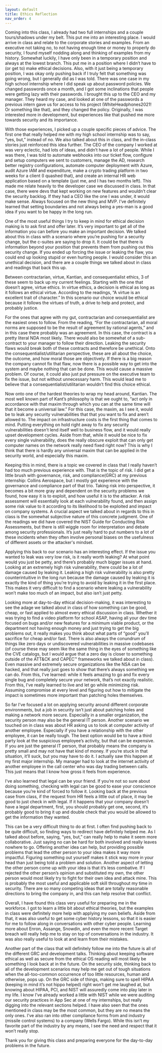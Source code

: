 ```yaml
---
layout: default
title: Ethics Reflection
nav_order: 4
---
```


Coming into this class, I already had two full internships and a couple tours/shadows under my belt. This put me into an interesting place. I would arrive in class and relate to the corporate stories and examples. From an executive not taking no, to not having enough time or money to properly do security, I found myself nodding along and thinking of examples from my history. Somewhat luckily, I have only been in a temporary position and always at the lowest branch. This put me in a position where I didn’t have to (or get to) make ethical decisions. Also, with it just being a temporary position, I was okay only pushing back if I truly felt that something was going wrong, but I generally did as I was told. There was one case in my high school internship where I did speak up about password policies. We changed passwords once a month, and I got some inclinations that people were getting lazy with their passwords. I brought this up to the CEO and my manager. They heard my case, and looked at one of the passwords a previous intern gave us for access to his project (WhiteHeadphones2021! Or something like that), and they changed the policy. Originally, I was interested more in development, but experiences like that pushed me more towards security and its importance.

With those experiences, I picked up a couple specific pieces of advice. The first one that really helped me with my high school internship was to say, “yes, but,” instead of no. We also talked about this in class, and the in-class stories just reinforced this idea further. The CEO of the company I worked at was very eclectic, had lots of ideas, and didn’t have a lot of people. While I was there, I was told to automate webhooks into our ticket flow, configure and setup computers we sent to customers, manage the AD, research better registry configurations, automate computer deployment with Azure, audit Azure IAM and expenditure, make a crypto trading platform in two weeks for a client (I quashed that), and create an internal HR web application based on a template (just me, and I has two months left). This made me relate heavily to the developer case we discussed in class. In that case, there were devs that kept working on new features and wouldn’t clear the security backlog. If they had a CEO like the one I was under, it would make sense. Always focused on the new thing and MVP. I’ve definitely learned that setting boundaries and not always being a yes-man is a good idea if you want to be happy in the long run.

One of the most useful things I try to keep in mind for ethical decision making is to ask first and offer later. It’s very important to get all of the information you can before you make an important decision. We talked about this in class with a scenario where you’re pushing for a security change, but the c-suites are saying to drop it. It could be that there is information beyond your position that prevents them from pushing out this security change. If you ended up forcing the issue or leaking the flaw, you could end up looking stupid or even hurting people. I would consider this an unethical decision, and there are a couple things we talked about in class and readings that back this up. 

Between contractarian, virtue, Kantian, and consequentialist ethics, 3 of these seem to back up my current feelings. Starting with the one that doesn’t agree, virtue ethics. In virtue ethics, a decision is ethical as long as it follows an ethical virtue. According to the readings, “A virtue is an excellent trait of character.” In this scenario our choice would be ethical because it follows the virtues of truth, a drive to help and protect, and probably justice.

For the ones that agree with my gut, contractarian and consequentialist are the easiest ones to follow. From the reading, “For the contractarian, all moral norms are supposed to be the result of agreement by rational agents,” and in this case there probably was an agreement. In this case, the contract is a pretty literal NDA most likely. There would also be somewhat of a sub-contract to your manager to follow their direction. Leaking the security flaws would break both of these contracts and therefore be unethical. Onto the consequentialist/utilitarian perspective, these are all about the choice, the outcome, and how moral those are objectively. If there is a big reason the company cannot fix that flaw, now there is a possible way to get into the system and maybe nothing that can be done. This would cause a massive problem. Of course, it could also just put pressure on the executive team to fix the issue, but not without unnecessary harm. This would lead me to believe that a consequentialist/utilitarian wouldn’t find this choice ethical. 

Now onto one of the hardest theories to wrap my head around, Kantian. The most well known part of Kant’s philosophy is that we ought to, “act only in accordance with that maxim through which you can at the same time will that it become a universal law.” For this case, the maxim, as I see it, would be to leak any security vulnerabilities that that you want to fix and aren’t allowed to. The impact on infrastructure costs is the first thing that comes to mind. Putting everything on hold right away to fix any security vulnerabilities doesn’t lend itself well to business flow, and it would really upset development cycles. Aside from that, while it would be nice to fix every single vulnerability, does the really obscure exploit that can only get computer names on the network really need fixed right now? This is why I think that there is hardly any universal maxim that can be applied in the security world, and especially this maxim.

Keeping this in mind, there is a topic we covered in class that I really haven’t had too much previous experience with. That is the topic of risk. I did get a little brush with governance, risk, and compliance(GRC) at my previous internship: Collins Aerospace, but I mostly got experience with the governance and compliance part of that trio. Taking risk into perspective, it becomes a bit more gray and dependent on the security problems we found, how easy it is to exploit, and how useful it is to the attacker. A risk assessment will essentially look at each vulnerability found, and then assign some risk value to it according to its likelihood to be exploited and impact on company systems. A crucial aspect we talked about in regards to this in class is the somewhat subjective nature of this concrete judgment. One of the readings we did have covered the NIST Guide for Conducting Risk Assessments, but there is still wiggle room for interpretation and debate among security professionals. It’s just really hard to put numbers to a lot of these incidents when they often involve personal biases on the usefulness of different assets or the attacker's mindset.

Applying this back to our scenario has an interesting effect. If the issue you wanted to leak was very low risk, is it really worth leaking? At what point would you just be petty, and there’s probably much bigger issues at hand. Looking at an extremely high risk vulnerability, there could be a lot of damage caused by leaking it. Leaking a high risk vulnerability is also pretty counterintuitive in the long run because the damage caused by leaking it is exactly the kind of thing you’re trying to avoid by leaking it in the first place. This makes it very difficult to find a scenario where leaking a vulnerability won’t make too much of an impact, but also isn’t just petty.

Looking more at day-to-day ethical decision-making, it was interesting to see the adage we talked about in class of how something can be good, cheap, or fast applied to almost every ethical discussion in class. Whether it was trying to find a video platform for school ASAP, having all your dev time focused on bugs and/or new features for a minimum viable product, or the department not having enough money and just trying to get the big problems out, it really makes you think about what parts of “good” you’ll sacrifice for cheap and/or fast. There is also always the conundrum of things like zero days or undiscovered vulnerabilities in massive codebases (of course these may seem like the same thing in the eyes of something like the CVE catalogs, but I would argue that a zero day is closer to something outside of the ATT&CK and CAPEC™ frameworks we talked about in class). Even massive and extremely secure organizations like the NSA can be hacked, and that really just goes to show that there’s always something we can do. From this, I’ve learned: while it feels amazing to go and fix every single bug and completely secure your network, that’s not exactly realistic. From this, I’ve really learned to live and let go while minimizing risk. Assuming compromise at every level and figuring out how to mitigate the impact is sometimes more important than patching holes themselves. 

So far I’ve focused a lot on applying security around different corporate environments, but a job in security isn’t just about patching holes and making a network more secure. Especially in a smaller organization, the security person may also be the general IT person. Another scenario we touched on in class was about HR asking us to look at computer activity of another employee. Especially if you have a relationship with the other employee, it can be really tough. The best option would be to have a third party look at the suspicious employee’s activity, but that can be expensive. If you are just the general IT person, that probably means the company is pretty small and may not have that kind of money. If you’re stuck in that situation, it’ll suck, but you may have to do it. I actually saw this happen at my first major internship. My manager had to look at the internet activity of another employee in the call center who was day trading between calls. This just means that I know how gross it feels from experience.

I’ve also learned that legal can be your friend. If you’re not so sure about doing something, checking with legal can be good to ease your conscience because you’re kind of forced to follow it. Looking back at the previous case from class, if the request from HR feels a little out of place, it may be good to just check in with legal. If it happens that your company doesn’t have a legal department, first, you should probably get one, second, it’s probably good to bring it up and double check that you would be allowed to get the information they wanted.

This can be a very difficult thing to do at first. I often find pushing back to be quite difficult, so finding ways to redirect have definitely helped me. As I talked about before, saying, “yes, but,” can really help to make it seem more collaborative. Just saying no can be hard for both involved and really leaves nowhere to go. Offering another idea can help, but providing possible problems that lead the other person to your idea makes it way more impactful. Figuring something out yourself makes it stick way more in your head than just being told a problem and solution. Another aspect of letting the other person come up with your idea is that it’s less combative. If I rejected the other person’s opinion and substituted my own, the other person would most likely try to fight for their own idea and attack mine. This is probably the most useful and applicable soft skill throughout my time in security. There are so many competing ideas that are totally reasonable directions to bring the company in, and this can help resolve that conflict.

Overall, I have found this class very useful for preparing me in the workforce. I got to learn a little bit about ethical theories, but the examples in class were definitely more help with applying my own beliefs. Aside from that, it was also useful to get some cyber history lessons, so that it is easier for me to follow along in conversations with other cyber people. Learning more about Enron, Assange, Snowdin, and even the more recent Target breach will really help me to stay on top of conversations in the industry. It was also really useful to look at and learn from their mistakes.

Another part of the class that will definitely follow me into the future is all of the different GRC and development talks. Thinking about keeping software ethical as well as secure from the ethical OS reading will most likely be something I look back at in the future. On the security side, thinking back to all of the development scenarios may help me get out of tough situations when the all-too-common occurrence of too little resources, human and otherwise, pops up. On the GRC side of things, making sure to spell HIPAA (keeping in mind it’s not hippo helped) right won’t get me laughed at, but knowing about HIPAA, PCI, and NIST will assuredly come into play later in my life. I know I’ve already worked a little with NIST while we were auditing our security practices in App Sec at one of my internships, but really digging into the relevant sections helped. I have also seen that the ones mentioned in class may be the most common, but they are no means the only ones. I’ve also ran into other compliance forms from and industry (missile control systems) to a company (Wells Fargo). While this isn’t my favorite part of the industry by any means, I see the need and respect that it won’t really stop.

Thank you for giving this class and preparing everyone for the day-to-day problems in the future.
